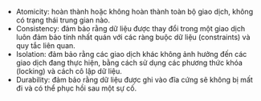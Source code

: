 - Atomicity: hoàn thành hoặc không hoàn thành toàn bộ giao dịch, không có trạng thái trung gian nào.
- Consistency: đảm bảo rằng dữ liệu được thay đổi trong một giao dịch luôn đảm bảo tính nhất quán với các ràng buộc dữ liệu (constraints) và quy tắc liên quan.
- Isolation: đảm bảo rằng các giao dịch khác không ảnh hưởng đến các giao dịch đang thực hiện, bằng cách sử dụng các phương thức khóa (locking) và cách cô lập dữ liệu.
- Durability: đảm bảo rằng dữ liệu được ghi vào đĩa cứng sẽ không bị mất đi và có thể phục hồi sau một sự cố.
